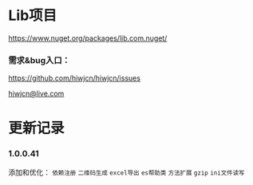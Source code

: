 # Lib项目
https://www.nuget.org/packages/lib.com.nuget/

### 需求&bug入口：
https://github.com/hiwjcn/hiwjcn/issues

hiwjcn@live.com

# 更新记录

### 1.0.0.41
添加和优化： `依赖注册` `二维码生成` `excel导出` `es帮助类` `方法扩展` `gzip` `ini文件读写`

